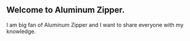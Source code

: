 ## Welcome to Aluminum Zipper.

I am big fan of Aluminum Zipper and I want to share everyone with my knowledge.
